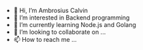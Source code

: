 - 👋 Hi, I’m Ambrosius Calvin
- 👀 I’m interested in Backend programming
- 🌱 I’m currently learning Node.js and Golang
- 💞️ I’m looking to collaborate on ...
- 📫 How to reach me ...
